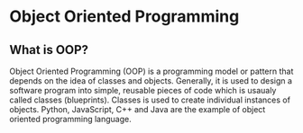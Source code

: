 # Object Oriented Programming

## What is OOP?

Object Oriented Programming (OOP) is a programming model or pattern that depends on the idea of
classes and objects. Generally, it is used to design a software program into simple, reusable pieces of code which is usaualy called classes (blueprints). Classes is used to create individual instances of objects. Python, JavaScript, C++ and Java are the example of object oriented programming language.

